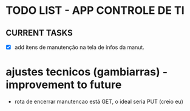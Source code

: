 # TODO LIST - APP CONTROLE DE TI

## CURRENT TASKS

- [x] add itens de manutenção na tela de infos da manut.



# ajustes tecnicos (gambiarras) - improvement to future


- rota de encerrar manutencao está GET, o ideal seria PUT (creio eu)